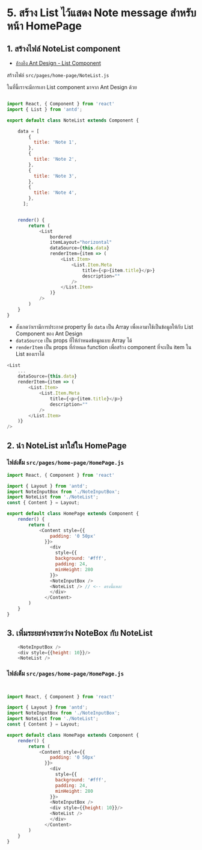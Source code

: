
# 5. สร้าง List ไว้แสดง Note message สำหรับหน้า HomePage

## 1. สร้างไฟล์ NoteList component

- [อ้างอิง Ant Design - List Component](https://ant.design/components/list/)

สร้างไฟล์ `src/pages/home-page/NoteList.js` 

ในที่นี้เราจะมีการเอา List component มาจาก Ant Design ด้วย

```js

import React, { Component } from 'react'
import { List } from 'antd';

export default class NoteList extends Component {

    data = [
        {
          title: 'Note 1',
        },
        {
          title: 'Note 2',
        },
        {
          title: 'Note 3',
        },
        {
          title: 'Note 4',
        },
      ];


    render() {
        return (
            <List
                bordered
                itemLayout="horizontal"
                dataSource={this.data}
                renderItem={item => (
                    <List.Item>
                        <List.Item.Meta
                            title={<p>{item.title}</p>}
                            description=""
                        />
                    </List.Item>
                )}
            />
        )
    }
}
```

- สังเกตว่าเรามีการประกาศ property ชื่อ `data` เป็น Array เพื่อเอามาใช้เป็นข้อมูลให้กับ List Component ของ Ant Design 
- `dataSource` เป็น props ที่ให้กำหนดข้อมูลแบบ Array ได้
- `renderItem` เป็น props ที่กำหนด function เพื่อสร้าง component ที่จะเป็น item ใน List ของเราได้

```js
<List
    ...
    dataSource={this.data}
    renderItem={item => (
        <List.Item>
            <List.Item.Meta
                title={<p>{item.title}</p>}
                description=""
            />
        </List.Item>
    )}
/>
```

## 2. นำ NoteList มาใส่ใน HomePage


### ไฟล์เต็ม `src/pages/home-page/HomePage.js`

```js
import React, { Component } from 'react'

import { Layout } from 'antd';
import NoteInputBox from './NoteInputBox';
import NoteList from './NoteList';
const { Content } = Layout;

export default class HomePage extends Component {
    render() {
        return (
            <Content style={{
                padding: '0 50px'
              }}>
                <div
                  style={{
                  background: '#fff',
                  padding: 24,
                  minHeight: 280
                }}>
                <NoteInputBox /> 
                <NoteList /> // <-- ตรงนี้แหละ
                </div>
              </Content>
        )
    }
}
```

## 3. เพิ่มระยะห่างระหว่าง NoteBox กับ NoteList 

```js
    <NoteInputBox /> 
    <div style={{height: 10}}/>
    <NoteList />
```

### ไฟล์เต็ม `src/pages/home-page/HomePage.js`

```js


import React, { Component } from 'react'

import { Layout } from 'antd';
import NoteInputBox from './NoteInputBox';
import NoteList from './NoteList';
const { Content } = Layout;

export default class HomePage extends Component {
    render() {
        return (
            <Content style={{
                padding: '0 50px'
              }}>
                <div
                  style={{
                  background: '#fff',
                  padding: 24,
                  minHeight: 280
                }}>
                <NoteInputBox /> 
                <div style={{height: 10}}/>
                <NoteList />
                </div>
              </Content>
        )
    }
}

```